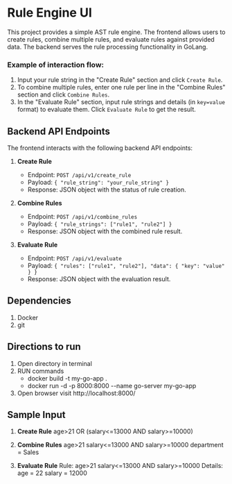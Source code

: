 # Rule Engine UI

This project provides a simple AST rule engine. The frontend allows users to create rules, combine multiple rules, and evaluate rules against provided data. The backend serves the rule processing functionality in GoLang.

### Example of interaction flow:

1. Input your rule string in the "Create Rule" section and click `Create Rule`.
2. To combine multiple rules, enter one rule per line in the "Combine Rules" section and click `Combine Rules`.
3. In the "Evaluate Rule" section, input rule strings and details (in `key=value` format) to evaluate them. Click `Evaluate Rule` to get the result.

## Backend API Endpoints

The frontend interacts with the following backend API endpoints:

1. **Create Rule**
   - Endpoint: `POST /api/v1/create_rule`
   - Payload: `{ "rule_string": "your_rule_string" }`
   - Response: JSON object with the status of rule creation.

2. **Combine Rules**
   - Endpoint: `POST /api/v1/combine_rules`
   - Payload: `{ "rule_strings": ["rule1", "rule2"] }`
   - Response: JSON object with the combined rule result.

3. **Evaluate Rule**
   - Endpoint: `POST /api/v1/evaluate`
   - Payload: `{ "rules": ["rule1", "rule2"], "data": { "key": "value" } }`
   - Response: JSON object with the evaluation result.

## Dependencies
1. Docker
2. git

## Directions to run
1. Open directory in terminal
2. RUN commands
    - docker build -t my-go-app .
    - docker run -d -p 8000:8000 --name go-server my-go-app
3. Open browser visit http://localhost:8000/

## Sample Input
1. **Create Rule**
    age>21 OR (salary<=13000 AND salary>=10000)

2. **Combine Rules**
   age>21
   salary<=13000 AND salary>=10000
   department = Sales

4. **Evaluate Rule**
   Rule:
       age>21
       salary<=13000 AND salary>=10000
   Details:
       age = 22
       salary = 12000
